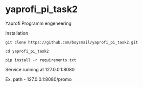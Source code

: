 # yaprofi_pi_task2
Yaprofi Programm engeneering

Installation

``` 
git clone https://github.com/boysmail/yaprofi_pi_task2.git

cd yaprofi_pi_task2

pip install -r requirements.txt
```

Service running at 127.0.0.1:8080

Ex. path - 127.0.0.1:8080/promo
